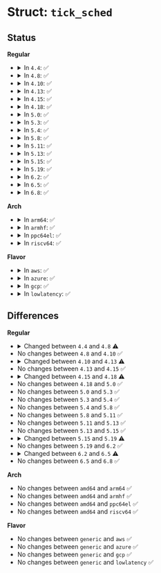 # Struct: <code>tick_sched</code>

## Status
<b>Regular</b>
<ul>
<li>
<details>
<summary>In <code>4.4</code>: ✅</summary>

```c
struct tick_sched {
    struct hrtimer sched_timer;
    long unsigned int check_clocks;
    enum tick_nohz_mode nohz_mode;
    ktime_t last_tick;
    int inidle;
    int tick_stopped;
    long unsigned int idle_jiffies;
    long unsigned int idle_calls;
    long unsigned int idle_sleeps;
    int idle_active;
    ktime_t idle_entrytime;
    ktime_t idle_waketime;
    ktime_t idle_exittime;
    ktime_t idle_sleeptime;
    ktime_t iowait_sleeptime;
    ktime_t sleep_length;
    long unsigned int last_jiffies;
    u64 next_timer;
    ktime_t idle_expires;
    int do_timer_last;
};
```
</details>
</li>
<li>
<details>
<summary>In <code>4.8</code>: ✅</summary>

```c
struct tick_sched {
    struct hrtimer sched_timer;
    long unsigned int check_clocks;
    enum tick_nohz_mode nohz_mode;
    ktime_t last_tick;
    int inidle;
    int tick_stopped;
    long unsigned int idle_jiffies;
    long unsigned int idle_calls;
    long unsigned int idle_sleeps;
    int idle_active;
    ktime_t idle_entrytime;
    ktime_t idle_waketime;
    ktime_t idle_exittime;
    ktime_t idle_sleeptime;
    ktime_t iowait_sleeptime;
    ktime_t sleep_length;
    long unsigned int last_jiffies;
    u64 next_timer;
    ktime_t idle_expires;
    int do_timer_last;
    atomic_t tick_dep_mask;
};
```
</details>
</li>
<li>
<details>
<summary>In <code>4.10</code>: ✅</summary>

```c
struct tick_sched {
    struct hrtimer sched_timer;
    long unsigned int check_clocks;
    enum tick_nohz_mode nohz_mode;
    ktime_t last_tick;
    int inidle;
    int tick_stopped;
    long unsigned int idle_jiffies;
    long unsigned int idle_calls;
    long unsigned int idle_sleeps;
    int idle_active;
    ktime_t idle_entrytime;
    ktime_t idle_waketime;
    ktime_t idle_exittime;
    ktime_t idle_sleeptime;
    ktime_t iowait_sleeptime;
    ktime_t sleep_length;
    long unsigned int last_jiffies;
    u64 next_timer;
    ktime_t idle_expires;
    int do_timer_last;
    atomic_t tick_dep_mask;
};
```
</details>
</li>
<li>
<details>
<summary>In <code>4.13</code>: ✅</summary>

```c
struct tick_sched {
    struct hrtimer sched_timer;
    long unsigned int check_clocks;
    enum tick_nohz_mode nohz_mode;
    ktime_t last_tick;
    ktime_t next_tick;
    int inidle;
    int tick_stopped;
    long unsigned int idle_jiffies;
    long unsigned int idle_calls;
    long unsigned int idle_sleeps;
    int idle_active;
    ktime_t idle_entrytime;
    ktime_t idle_waketime;
    ktime_t idle_exittime;
    ktime_t idle_sleeptime;
    ktime_t iowait_sleeptime;
    ktime_t sleep_length;
    long unsigned int last_jiffies;
    u64 next_timer;
    ktime_t idle_expires;
    int do_timer_last;
    atomic_t tick_dep_mask;
};
```
</details>
</li>
<li>
<details>
<summary>In <code>4.15</code>: ✅</summary>

```c
struct tick_sched {
    struct hrtimer sched_timer;
    long unsigned int check_clocks;
    enum tick_nohz_mode nohz_mode;
    ktime_t last_tick;
    ktime_t next_tick;
    int inidle;
    int tick_stopped;
    long unsigned int idle_jiffies;
    long unsigned int idle_calls;
    long unsigned int idle_sleeps;
    int idle_active;
    ktime_t idle_entrytime;
    ktime_t idle_waketime;
    ktime_t idle_exittime;
    ktime_t idle_sleeptime;
    ktime_t iowait_sleeptime;
    ktime_t sleep_length;
    long unsigned int last_jiffies;
    u64 next_timer;
    ktime_t idle_expires;
    int do_timer_last;
    atomic_t tick_dep_mask;
};
```
</details>
</li>
<li>
<details>
<summary>In <code>4.18</code>: ✅</summary>

```c
struct tick_sched {
    struct hrtimer sched_timer;
    long unsigned int check_clocks;
    enum tick_nohz_mode nohz_mode;
    unsigned int inidle;
    unsigned int tick_stopped;
    unsigned int idle_active;
    unsigned int do_timer_last;
    unsigned int got_idle_tick;
    ktime_t last_tick;
    ktime_t next_tick;
    long unsigned int idle_jiffies;
    long unsigned int idle_calls;
    long unsigned int idle_sleeps;
    ktime_t idle_entrytime;
    ktime_t idle_waketime;
    ktime_t idle_exittime;
    ktime_t idle_sleeptime;
    ktime_t iowait_sleeptime;
    long unsigned int last_jiffies;
    u64 timer_expires;
    u64 timer_expires_base;
    u64 next_timer;
    ktime_t idle_expires;
    atomic_t tick_dep_mask;
};
```
</details>
</li>
<li>
<details>
<summary>In <code>5.0</code>: ✅</summary>

```c
struct tick_sched {
    struct hrtimer sched_timer;
    long unsigned int check_clocks;
    enum tick_nohz_mode nohz_mode;
    unsigned int inidle;
    unsigned int tick_stopped;
    unsigned int idle_active;
    unsigned int do_timer_last;
    unsigned int got_idle_tick;
    ktime_t last_tick;
    ktime_t next_tick;
    long unsigned int idle_jiffies;
    long unsigned int idle_calls;
    long unsigned int idle_sleeps;
    ktime_t idle_entrytime;
    ktime_t idle_waketime;
    ktime_t idle_exittime;
    ktime_t idle_sleeptime;
    ktime_t iowait_sleeptime;
    long unsigned int last_jiffies;
    u64 timer_expires;
    u64 timer_expires_base;
    u64 next_timer;
    ktime_t idle_expires;
    atomic_t tick_dep_mask;
};
```
</details>
</li>
<li>
<details>
<summary>In <code>5.3</code>: ✅</summary>

```c
struct tick_sched {
    struct hrtimer sched_timer;
    long unsigned int check_clocks;
    enum tick_nohz_mode nohz_mode;
    unsigned int inidle;
    unsigned int tick_stopped;
    unsigned int idle_active;
    unsigned int do_timer_last;
    unsigned int got_idle_tick;
    ktime_t last_tick;
    ktime_t next_tick;
    long unsigned int idle_jiffies;
    long unsigned int idle_calls;
    long unsigned int idle_sleeps;
    ktime_t idle_entrytime;
    ktime_t idle_waketime;
    ktime_t idle_exittime;
    ktime_t idle_sleeptime;
    ktime_t iowait_sleeptime;
    long unsigned int last_jiffies;
    u64 timer_expires;
    u64 timer_expires_base;
    u64 next_timer;
    ktime_t idle_expires;
    atomic_t tick_dep_mask;
};
```
</details>
</li>
<li>
<details>
<summary>In <code>5.4</code>: ✅</summary>

```c
struct tick_sched {
    struct hrtimer sched_timer;
    long unsigned int check_clocks;
    enum tick_nohz_mode nohz_mode;
    unsigned int inidle;
    unsigned int tick_stopped;
    unsigned int idle_active;
    unsigned int do_timer_last;
    unsigned int got_idle_tick;
    ktime_t last_tick;
    ktime_t next_tick;
    long unsigned int idle_jiffies;
    long unsigned int idle_calls;
    long unsigned int idle_sleeps;
    ktime_t idle_entrytime;
    ktime_t idle_waketime;
    ktime_t idle_exittime;
    ktime_t idle_sleeptime;
    ktime_t iowait_sleeptime;
    long unsigned int last_jiffies;
    u64 timer_expires;
    u64 timer_expires_base;
    u64 next_timer;
    ktime_t idle_expires;
    atomic_t tick_dep_mask;
};
```
</details>
</li>
<li>
<details>
<summary>In <code>5.8</code>: ✅</summary>

```c
struct tick_sched {
    struct hrtimer sched_timer;
    long unsigned int check_clocks;
    enum tick_nohz_mode nohz_mode;
    unsigned int inidle;
    unsigned int tick_stopped;
    unsigned int idle_active;
    unsigned int do_timer_last;
    unsigned int got_idle_tick;
    ktime_t last_tick;
    ktime_t next_tick;
    long unsigned int idle_jiffies;
    long unsigned int idle_calls;
    long unsigned int idle_sleeps;
    ktime_t idle_entrytime;
    ktime_t idle_waketime;
    ktime_t idle_exittime;
    ktime_t idle_sleeptime;
    ktime_t iowait_sleeptime;
    long unsigned int last_jiffies;
    u64 timer_expires;
    u64 timer_expires_base;
    u64 next_timer;
    ktime_t idle_expires;
    atomic_t tick_dep_mask;
};
```
</details>
</li>
<li>
<details>
<summary>In <code>5.11</code>: ✅</summary>

```c
struct tick_sched {
    struct hrtimer sched_timer;
    long unsigned int check_clocks;
    enum tick_nohz_mode nohz_mode;
    unsigned int inidle;
    unsigned int tick_stopped;
    unsigned int idle_active;
    unsigned int do_timer_last;
    unsigned int got_idle_tick;
    ktime_t last_tick;
    ktime_t next_tick;
    long unsigned int idle_jiffies;
    long unsigned int idle_calls;
    long unsigned int idle_sleeps;
    ktime_t idle_entrytime;
    ktime_t idle_waketime;
    ktime_t idle_exittime;
    ktime_t idle_sleeptime;
    ktime_t iowait_sleeptime;
    long unsigned int last_jiffies;
    u64 timer_expires;
    u64 timer_expires_base;
    u64 next_timer;
    ktime_t idle_expires;
    atomic_t tick_dep_mask;
};
```
</details>
</li>
<li>
<details>
<summary>In <code>5.13</code>: ✅</summary>

```c
struct tick_sched {
    struct hrtimer sched_timer;
    long unsigned int check_clocks;
    enum tick_nohz_mode nohz_mode;
    unsigned int inidle;
    unsigned int tick_stopped;
    unsigned int idle_active;
    unsigned int do_timer_last;
    unsigned int got_idle_tick;
    ktime_t last_tick;
    ktime_t next_tick;
    long unsigned int idle_jiffies;
    long unsigned int idle_calls;
    long unsigned int idle_sleeps;
    ktime_t idle_entrytime;
    ktime_t idle_waketime;
    ktime_t idle_exittime;
    ktime_t idle_sleeptime;
    ktime_t iowait_sleeptime;
    long unsigned int last_jiffies;
    u64 timer_expires;
    u64 timer_expires_base;
    u64 next_timer;
    ktime_t idle_expires;
    atomic_t tick_dep_mask;
};
```
</details>
</li>
<li>
<details>
<summary>In <code>5.15</code>: ✅</summary>

```c
struct tick_sched {
    struct hrtimer sched_timer;
    long unsigned int check_clocks;
    enum tick_nohz_mode nohz_mode;
    unsigned int inidle;
    unsigned int tick_stopped;
    unsigned int idle_active;
    unsigned int do_timer_last;
    unsigned int got_idle_tick;
    ktime_t last_tick;
    ktime_t next_tick;
    long unsigned int idle_jiffies;
    long unsigned int idle_calls;
    long unsigned int idle_sleeps;
    ktime_t idle_entrytime;
    ktime_t idle_waketime;
    ktime_t idle_exittime;
    ktime_t idle_sleeptime;
    ktime_t iowait_sleeptime;
    long unsigned int last_jiffies;
    u64 timer_expires;
    u64 timer_expires_base;
    u64 next_timer;
    ktime_t idle_expires;
    atomic_t tick_dep_mask;
};
```
</details>
</li>
<li>
<details>
<summary>In <code>5.19</code>: ✅</summary>

```c
struct tick_sched {
    struct hrtimer sched_timer;
    long unsigned int check_clocks;
    enum tick_nohz_mode nohz_mode;
    unsigned int inidle;
    unsigned int tick_stopped;
    unsigned int idle_active;
    unsigned int do_timer_last;
    unsigned int got_idle_tick;
    ktime_t last_tick;
    ktime_t next_tick;
    long unsigned int idle_jiffies;
    long unsigned int idle_calls;
    long unsigned int idle_sleeps;
    ktime_t idle_entrytime;
    ktime_t idle_waketime;
    ktime_t idle_exittime;
    ktime_t idle_sleeptime;
    ktime_t iowait_sleeptime;
    long unsigned int last_jiffies;
    u64 timer_expires;
    u64 timer_expires_base;
    u64 next_timer;
    ktime_t idle_expires;
    atomic_t tick_dep_mask;
    long unsigned int last_tick_jiffies;
    unsigned int stalled_jiffies;
};
```
</details>
</li>
<li>
<details>
<summary>In <code>6.2</code>: ✅</summary>

```c
struct tick_sched {
    struct hrtimer sched_timer;
    long unsigned int check_clocks;
    enum tick_nohz_mode nohz_mode;
    unsigned int inidle;
    unsigned int tick_stopped;
    unsigned int idle_active;
    unsigned int do_timer_last;
    unsigned int got_idle_tick;
    ktime_t last_tick;
    ktime_t next_tick;
    long unsigned int idle_jiffies;
    long unsigned int idle_calls;
    long unsigned int idle_sleeps;
    ktime_t idle_entrytime;
    ktime_t idle_waketime;
    ktime_t idle_exittime;
    ktime_t idle_sleeptime;
    ktime_t iowait_sleeptime;
    long unsigned int last_jiffies;
    u64 timer_expires;
    u64 timer_expires_base;
    u64 next_timer;
    ktime_t idle_expires;
    atomic_t tick_dep_mask;
    long unsigned int last_tick_jiffies;
    unsigned int stalled_jiffies;
};
```
</details>
</li>
<li>
<details>
<summary>In <code>6.5</code>: ✅</summary>

```c
struct tick_sched {
    unsigned int inidle;
    unsigned int tick_stopped;
    unsigned int idle_active;
    unsigned int do_timer_last;
    unsigned int got_idle_tick;
    unsigned int stalled_jiffies;
    long unsigned int last_tick_jiffies;
    struct hrtimer sched_timer;
    ktime_t last_tick;
    ktime_t next_tick;
    long unsigned int idle_jiffies;
    ktime_t idle_waketime;
    seqcount_t idle_sleeptime_seq;
    ktime_t idle_entrytime;
    enum tick_nohz_mode nohz_mode;
    long unsigned int last_jiffies;
    u64 timer_expires_base;
    u64 timer_expires;
    u64 next_timer;
    ktime_t idle_expires;
    long unsigned int idle_calls;
    long unsigned int idle_sleeps;
    ktime_t idle_exittime;
    ktime_t idle_sleeptime;
    ktime_t iowait_sleeptime;
    atomic_t tick_dep_mask;
    long unsigned int check_clocks;
};
```
</details>
</li>
<li>
<details>
<summary>In <code>6.8</code>: ✅</summary>

```c
struct tick_sched {
    unsigned int inidle;
    unsigned int tick_stopped;
    unsigned int idle_active;
    unsigned int do_timer_last;
    unsigned int got_idle_tick;
    unsigned int stalled_jiffies;
    long unsigned int last_tick_jiffies;
    struct hrtimer sched_timer;
    ktime_t last_tick;
    ktime_t next_tick;
    long unsigned int idle_jiffies;
    ktime_t idle_waketime;
    seqcount_t idle_sleeptime_seq;
    ktime_t idle_entrytime;
    enum tick_nohz_mode nohz_mode;
    long unsigned int last_jiffies;
    u64 timer_expires_base;
    u64 timer_expires;
    u64 next_timer;
    ktime_t idle_expires;
    long unsigned int idle_calls;
    long unsigned int idle_sleeps;
    ktime_t idle_exittime;
    ktime_t idle_sleeptime;
    ktime_t iowait_sleeptime;
    atomic_t tick_dep_mask;
    long unsigned int check_clocks;
};
```
</details>
</li>
</ul>
<b>Arch</b>
<ul>
<li>
<details>
<summary>In <code>arm64</code>: ✅</summary>

```c
struct tick_sched {
    struct hrtimer sched_timer;
    long unsigned int check_clocks;
    enum tick_nohz_mode nohz_mode;
    unsigned int inidle;
    unsigned int tick_stopped;
    unsigned int idle_active;
    unsigned int do_timer_last;
    unsigned int got_idle_tick;
    ktime_t last_tick;
    ktime_t next_tick;
    long unsigned int idle_jiffies;
    long unsigned int idle_calls;
    long unsigned int idle_sleeps;
    ktime_t idle_entrytime;
    ktime_t idle_waketime;
    ktime_t idle_exittime;
    ktime_t idle_sleeptime;
    ktime_t iowait_sleeptime;
    long unsigned int last_jiffies;
    u64 timer_expires;
    u64 timer_expires_base;
    u64 next_timer;
    ktime_t idle_expires;
    atomic_t tick_dep_mask;
};
```
</details>
</li>
<li>
<details>
<summary>In <code>armhf</code>: ✅</summary>

```c
struct tick_sched {
    struct hrtimer sched_timer;
    long unsigned int check_clocks;
    enum tick_nohz_mode nohz_mode;
    unsigned int inidle;
    unsigned int tick_stopped;
    unsigned int idle_active;
    unsigned int do_timer_last;
    unsigned int got_idle_tick;
    ktime_t last_tick;
    ktime_t next_tick;
    long unsigned int idle_jiffies;
    long unsigned int idle_calls;
    long unsigned int idle_sleeps;
    ktime_t idle_entrytime;
    ktime_t idle_waketime;
    ktime_t idle_exittime;
    ktime_t idle_sleeptime;
    ktime_t iowait_sleeptime;
    long unsigned int last_jiffies;
    u64 timer_expires;
    u64 timer_expires_base;
    u64 next_timer;
    ktime_t idle_expires;
    atomic_t tick_dep_mask;
};
```
</details>
</li>
<li>
<details>
<summary>In <code>ppc64el</code>: ✅</summary>

```c
struct tick_sched {
    struct hrtimer sched_timer;
    long unsigned int check_clocks;
    enum tick_nohz_mode nohz_mode;
    unsigned int inidle;
    unsigned int tick_stopped;
    unsigned int idle_active;
    unsigned int do_timer_last;
    unsigned int got_idle_tick;
    ktime_t last_tick;
    ktime_t next_tick;
    long unsigned int idle_jiffies;
    long unsigned int idle_calls;
    long unsigned int idle_sleeps;
    ktime_t idle_entrytime;
    ktime_t idle_waketime;
    ktime_t idle_exittime;
    ktime_t idle_sleeptime;
    ktime_t iowait_sleeptime;
    long unsigned int last_jiffies;
    u64 timer_expires;
    u64 timer_expires_base;
    u64 next_timer;
    ktime_t idle_expires;
    atomic_t tick_dep_mask;
};
```
</details>
</li>
<li>
<details>
<summary>In <code>riscv64</code>: ✅</summary>

```c
struct tick_sched {
    struct hrtimer sched_timer;
    long unsigned int check_clocks;
    enum tick_nohz_mode nohz_mode;
    unsigned int inidle;
    unsigned int tick_stopped;
    unsigned int idle_active;
    unsigned int do_timer_last;
    unsigned int got_idle_tick;
    ktime_t last_tick;
    ktime_t next_tick;
    long unsigned int idle_jiffies;
    long unsigned int idle_calls;
    long unsigned int idle_sleeps;
    ktime_t idle_entrytime;
    ktime_t idle_waketime;
    ktime_t idle_exittime;
    ktime_t idle_sleeptime;
    ktime_t iowait_sleeptime;
    long unsigned int last_jiffies;
    u64 timer_expires;
    u64 timer_expires_base;
    u64 next_timer;
    ktime_t idle_expires;
    atomic_t tick_dep_mask;
};
```
</details>
</li>
</ul>
<b>Flavor</b>
<ul>
<li>
<details>
<summary>In <code>aws</code>: ✅</summary>

```c
struct tick_sched {
    struct hrtimer sched_timer;
    long unsigned int check_clocks;
    enum tick_nohz_mode nohz_mode;
    unsigned int inidle;
    unsigned int tick_stopped;
    unsigned int idle_active;
    unsigned int do_timer_last;
    unsigned int got_idle_tick;
    ktime_t last_tick;
    ktime_t next_tick;
    long unsigned int idle_jiffies;
    long unsigned int idle_calls;
    long unsigned int idle_sleeps;
    ktime_t idle_entrytime;
    ktime_t idle_waketime;
    ktime_t idle_exittime;
    ktime_t idle_sleeptime;
    ktime_t iowait_sleeptime;
    long unsigned int last_jiffies;
    u64 timer_expires;
    u64 timer_expires_base;
    u64 next_timer;
    ktime_t idle_expires;
    atomic_t tick_dep_mask;
};
```
</details>
</li>
<li>
<details>
<summary>In <code>azure</code>: ✅</summary>

```c
struct tick_sched {
    struct hrtimer sched_timer;
    long unsigned int check_clocks;
    enum tick_nohz_mode nohz_mode;
    unsigned int inidle;
    unsigned int tick_stopped;
    unsigned int idle_active;
    unsigned int do_timer_last;
    unsigned int got_idle_tick;
    ktime_t last_tick;
    ktime_t next_tick;
    long unsigned int idle_jiffies;
    long unsigned int idle_calls;
    long unsigned int idle_sleeps;
    ktime_t idle_entrytime;
    ktime_t idle_waketime;
    ktime_t idle_exittime;
    ktime_t idle_sleeptime;
    ktime_t iowait_sleeptime;
    long unsigned int last_jiffies;
    u64 timer_expires;
    u64 timer_expires_base;
    u64 next_timer;
    ktime_t idle_expires;
    atomic_t tick_dep_mask;
};
```
</details>
</li>
<li>
<details>
<summary>In <code>gcp</code>: ✅</summary>

```c
struct tick_sched {
    struct hrtimer sched_timer;
    long unsigned int check_clocks;
    enum tick_nohz_mode nohz_mode;
    unsigned int inidle;
    unsigned int tick_stopped;
    unsigned int idle_active;
    unsigned int do_timer_last;
    unsigned int got_idle_tick;
    ktime_t last_tick;
    ktime_t next_tick;
    long unsigned int idle_jiffies;
    long unsigned int idle_calls;
    long unsigned int idle_sleeps;
    ktime_t idle_entrytime;
    ktime_t idle_waketime;
    ktime_t idle_exittime;
    ktime_t idle_sleeptime;
    ktime_t iowait_sleeptime;
    long unsigned int last_jiffies;
    u64 timer_expires;
    u64 timer_expires_base;
    u64 next_timer;
    ktime_t idle_expires;
    atomic_t tick_dep_mask;
};
```
</details>
</li>
<li>
<details>
<summary>In <code>lowlatency</code>: ✅</summary>

```c
struct tick_sched {
    struct hrtimer sched_timer;
    long unsigned int check_clocks;
    enum tick_nohz_mode nohz_mode;
    unsigned int inidle;
    unsigned int tick_stopped;
    unsigned int idle_active;
    unsigned int do_timer_last;
    unsigned int got_idle_tick;
    ktime_t last_tick;
    ktime_t next_tick;
    long unsigned int idle_jiffies;
    long unsigned int idle_calls;
    long unsigned int idle_sleeps;
    ktime_t idle_entrytime;
    ktime_t idle_waketime;
    ktime_t idle_exittime;
    ktime_t idle_sleeptime;
    ktime_t iowait_sleeptime;
    long unsigned int last_jiffies;
    u64 timer_expires;
    u64 timer_expires_base;
    u64 next_timer;
    ktime_t idle_expires;
    atomic_t tick_dep_mask;
};
```
</details>
</li>
</ul>

## Differences
<b>Regular</b>
<ul>
<li>
<details>
<summary>Changed between <code>4.4</code> and <code>4.8</code> ⚠️</summary>
<ul>
<li>
<b>Field added. </b>
<code>atomic_t tick_dep_mask</code>
</li>
</ul>
</details>
</li>
<li>
No changes between <code>4.8</code> and <code>4.10</code> ✅
</li>
<li>
<details>
<summary>Changed between <code>4.10</code> and <code>4.13</code> ⚠️</summary>
<ul>
<li>
<b>Field added. </b>
<code>ktime_t next_tick</code>
</li>
</ul>
</details>
</li>
<li>
No changes between <code>4.13</code> and <code>4.15</code> ✅
</li>
<li>
<details>
<summary>Changed between <code>4.15</code> and <code>4.18</code> ⚠️</summary>
<ul>
<li>
<b>Field added. </b>
<code>unsigned int got_idle_tick</code>
</li>
<li>
<b>Field added. </b>
<code>u64 timer_expires</code>
</li>
<li>
<b>Field added. </b>
<code>u64 timer_expires_base</code>
</li>
<li>
<b>Field removed. </b>
<code>ktime_t sleep_length</code>
</li>
<li>
<b>Field type changed. </b>
<code>int inidle</code> ➡️ <code>unsigned int inidle</code>
</li>
<li>
<b>Field type changed. </b>
<code>int tick_stopped</code> ➡️ <code>unsigned int tick_stopped</code>
</li>
<li>
<b>Field type changed. </b>
<code>int idle_active</code> ➡️ <code>unsigned int idle_active</code>
</li>
<li>
<b>Field type changed. </b>
<code>int do_timer_last</code> ➡️ <code>unsigned int do_timer_last</code>
</li>
</ul>
</details>
</li>
<li>
No changes between <code>4.18</code> and <code>5.0</code> ✅
</li>
<li>
No changes between <code>5.0</code> and <code>5.3</code> ✅
</li>
<li>
No changes between <code>5.3</code> and <code>5.4</code> ✅
</li>
<li>
No changes between <code>5.4</code> and <code>5.8</code> ✅
</li>
<li>
No changes between <code>5.8</code> and <code>5.11</code> ✅
</li>
<li>
No changes between <code>5.11</code> and <code>5.13</code> ✅
</li>
<li>
No changes between <code>5.13</code> and <code>5.15</code> ✅
</li>
<li>
<details>
<summary>Changed between <code>5.15</code> and <code>5.19</code> ⚠️</summary>
<ul>
<li>
<b>Field added. </b>
<code>long unsigned int last_tick_jiffies</code>
</li>
<li>
<b>Field added. </b>
<code>unsigned int stalled_jiffies</code>
</li>
</ul>
</details>
</li>
<li>
No changes between <code>5.19</code> and <code>6.2</code> ✅
</li>
<li>
<details>
<summary>Changed between <code>6.2</code> and <code>6.5</code> ⚠️</summary>
<ul>
<li>
<b>Field added. </b>
<code>seqcount_t idle_sleeptime_seq</code>
</li>
</ul>
</details>
</li>
<li>
No changes between <code>6.5</code> and <code>6.8</code> ✅
</li>
</ul>
<b>Arch</b>
<ul>
<li>
No changes between <code>amd64</code> and <code>arm64</code> ✅
</li>
<li>
No changes between <code>amd64</code> and <code>armhf</code> ✅
</li>
<li>
No changes between <code>amd64</code> and <code>ppc64el</code> ✅
</li>
<li>
No changes between <code>amd64</code> and <code>riscv64</code> ✅
</li>
</ul>
<b>Flavor</b>
<ul>
<li>
No changes between <code>generic</code> and <code>aws</code> ✅
</li>
<li>
No changes between <code>generic</code> and <code>azure</code> ✅
</li>
<li>
No changes between <code>generic</code> and <code>gcp</code> ✅
</li>
<li>
No changes between <code>generic</code> and <code>lowlatency</code> ✅
</li>
</ul>
